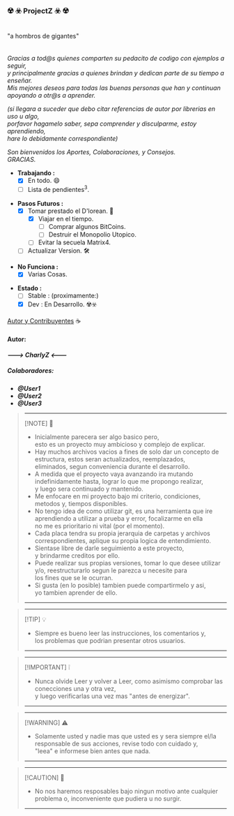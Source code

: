 ### :radioactive: :biohazard: __ProjectZ__  :biohazard: :radioactive:  
  
<br>"a hombros de gigantes"  
<br>  
_Gracias a tod@s quienes comparten su pedacito de codigo con ejemplos a seguir,  
y principalmente gracias a quienes brindan y dedican parte de su tiempo a enseñar.  
Mis mejores deseos para todas las buenas personas que han y continuan apoyando a otr@s a aprender._  
  
_(si llegara a suceder que debo citar referencias de autor por librerias en uso u algo,  
porfavor hagamelo saber, sepa comprender y disculparme, estoy aprendiendo,  
hare lo debidamente correspondiente)_  
  
_Son bienvenidos los Aportes, Colaboraciones, y Consejos._  
_GRACIAS._  
  
  + __Trabajando :__  
    - [x] En todo. :smile:  
    - [ ] Lista de pendientes<sup>3</sup>.  
  
  - __Pasos Futuros :__  
    - [x] Tomar prestado el D'lorean. :cowboy_hat_face:  
      - [x] Viajar en el tiempo.  
        - [ ] Comprar algunos BitCoins.  
        - [ ] Destruir el Monopolio Utopico.  
      - [ ] Evitar la secuela Matrix4.  
    - [ ] Actualizar Version. :hammer_and_wrench:  
  
  * __No Funciona :__  
    - [x] Varias Cosas.  
  
  + __Estado :__  
    - [ ] Stable : (proximamente:)	  
    - [x] Dev : En Desarrollo. :radioactive::biohazard:   
  
[Autor y Contribuyentes](.github/CONTRIBUTING.md) :coffee:  
  
#### Autor:  
*__---> CharlyZ <---__*  
  
##### Colaboradores:  
  - *__@User1__*  
  - *__@User2__*  
  - *__@User3__*  
  
> ___  
> [!NOTE] :memo:  
>  - Inicialmente parecera ser algo basico pero,  
>    esto es un proyecto muy ambicioso y complejo de explicar.  
>  - Hay muchos archivos vacios a fines de solo dar un concepto de estructura, estos seran actualizados, reemplazados,  
> eliminados, segun conveniencia durante el desarrollo.  
>  - A medida que el proyecto vaya avanzando ira mutando indefinidamente hasta, lograr lo que me propongo realizar,  
> y luego sera continuado y mantenido.  
>  - Me enfocare en mi proyecto bajo mi criterio, condiciones, metodos y, tiempos disponibles.  
>  - No tengo idea de como utilizar git, es una herramienta que ire aprendiendo a utilizar a prueba y error, focalizarme en ella  
> no me es prioritario ni vital (por el momento).  
>  - Cada placa tendra su propia jerarquia de carpetas y archivos correspondientes, aplique su propia logica de entendimiento.  
>  - Sientase libre de darle seguimiento a este proyecto,  
> y brindarme creditos por ello.  
>  - Puede realizar sus propias versiones, tomar lo que desee utilizar y/o, reestructurarlo segun le parezca u necesite para  
> los fines que se le ocurran.  
>  - Si gusta (en lo posible) tambien puede compartirmelo y asi,  
> yo tambien aprender de ello. 
> ___  
  
> ___  
> [!TIP] :bulb:  
>  - Siempre es bueno leer las instrucciones, los comentarios y,  
los problemas que podrian presentar otros usuarios.  
> ___  

> ___  
> [!IMPORTANT] :grey_exclamation:  
>  - Nunca olvide Leer y volver a Leer, como asimismo comprobar las conecciones una y otra vez,  
y luego verificarlas una vez mas "antes de energizar".  
> ___  

> ___  
> [!WARNING] :warning:  
>  - Solamente usted y nadie mas que usted es y sera siempre el/la responsable de sus acciones, revise todo con cuidado y,  
> "leea" e informese bien antes que nada.  
> ___  

> ___  
> [!CAUTION] :no_entry_sign:  
>  - No nos haremos resposables bajo ningun motivo ante cualquier problema o, inconveniente que pudiera u no surgir.
> ___  
  
  